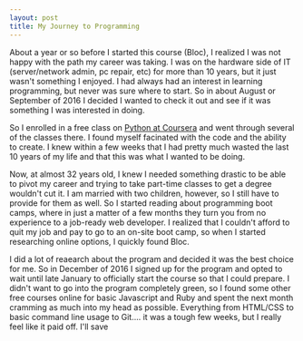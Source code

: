 ```yaml
---
layout: post
title: My Journey to Programming
---
```


About a year or so before I started this course (Bloc), I realized I was not happy with the path my career was taking.  I was on the hardware side of IT (server/network admin, pc repair, etc) for more than 10 years, but it just wasn't something I enjoyed.  I had always had an interest in learning programming, but never was sure where to start.  So in about August or September of 2016 I decided I wanted to check it out and see if it was something I was interested in doing.

So I enrolled in a free class on [Python at Coursera](https://www.coursera.org/specializations/python) and went through several of the classes there.  I found myself facinated with the code and the ability to create.  I knew within a few weeks that I had pretty much wasted the last 10 years of my life and that this was what I wanted to be doing.

Now, at almost 32 years old, I knew I needed something drastic to be able to pivot my career and trying to take part-time classes to get a degree wouldn't cut it.  I am married with two children, however, so I still have to provide for them as well.  So I started reading about programming boot camps, where in just a matter of a few months they turn you from no experience to a job-ready web developer.  I realized that I couldn't afford to quit my job and pay to go to an on-site boot camp, so when I started researching online options, I quickly found Bloc.

I did a lot of reaearch about the program and decided it was the best choice for me.  So in December of 2016 I signed up for the program and opted to wait until late January to officially start the course so that I could prepare.  I didn't want to go into the program completely green, so I found some other free courses online for basic Javascript and Ruby and spent the next month cramming as much into my head as possible.  Everything from HTML/CSS to basic command line usage to Git.... it was a tough few weeks, but I really feel like it paid off.  I'll save
